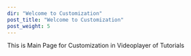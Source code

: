 ```yaml
---
dir: "Welcome to Customization"
post_title: "Welcome to Customization"
post_weight: 5
---
```


This is Main Page for Customization in Videoplayer of Tutorials